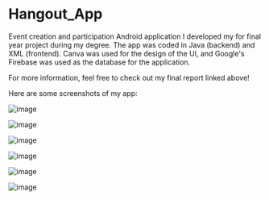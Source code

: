 # Hangout_App
Event creation and participation Android application I developed my for final year project during my degree. The app was coded in Java (backend) and XML (frontend). Canva was used for the design of the UI, and Google's Firebase was used as the database for the application.

For more information, feel free to check out my final report linked above!

Here are some screenshots of my app:

![image](https://github.com/mhdryhn/Hangout_App/assets/75322770/bf9c0abf-7984-44ee-b82b-de3b7508aba9)

![image](https://github.com/mhdryhn/Hangout_App/assets/75322770/87fa34ac-7d4c-428f-a67f-1e52016c75af)

![image](https://github.com/mhdryhn/Hangout_App/assets/75322770/c693f98e-3eb1-4a0c-a547-f7bcee6a4ba4)

![image](https://github.com/mhdryhn/Hangout_App/assets/75322770/f1071daa-dd2a-4877-ba9b-8cfe41644216)

![image](https://github.com/mhdryhn/Hangout_App/assets/75322770/b9db81e0-f4e0-40eb-ba57-31747d74827d)

![image](https://github.com/mhdryhn/Hangout_App/assets/75322770/5483c6e9-296e-4879-a7c9-50d695dcc62d)




